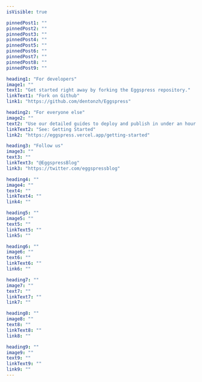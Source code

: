 ```yaml
---
isVisible: true

pinnedPost1: ""
pinnedPost2: ""
pinnedPost3: ""
pinnedPost4: ""
pinnedPost5: ""
pinnedPost6: ""
pinnedPost7: ""
pinnedPost8: ""
pinnedPost9: ""

heading1: "For developers"
image1: ""
text1: "Get started right away by forking the Eggspress repository."
linkText1: "Fork on Github"
link1: "https://github.com/dentonzh/Eggspress"

heading2: "For everyone else"
image2: ""
text2: "Use our detailed guides to deploy and publish in under an hour. No command line or code needed."
linkText2: "See: Getting Started"
link2: "https://eggspress.vercel.app/getting-started"

heading3: "Follow us"
image3: ""
text3: ""
linkText3: "@EggspressBlog"
link3: "https://twitter.com/eggspressblog"

heading4: ""
image4: ""
text4: ""
linkText4: ""
link4: ""

heading5: ""
image5: ""
text5: ""
linkText5: ""
link5: ""

heading6: ""
image6: ""
text6: ""
linkText6: ""
link6: ""

heading7: ""
image7: ""
text7: ""
linkText7: ""
link7: ""

heading8: ""
image8: ""
text8: ""
linkText8: ""
link8: ""

heading9: ""
image9: ""
text9: ""
linkText9: ""
link9: ""
---
```

